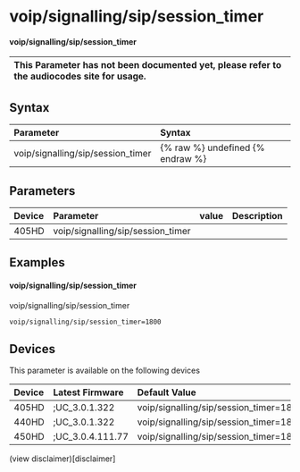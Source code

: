 ﻿---
description: voip/signalling/sip/session_timer
search:
    keywords: ['voip','signalling','sip','session_timer']
---

# voip/signalling/sip/session_timer

#### voip/signalling/sip/session_timer


| This Parameter has not been documented yet, please refer to the audiocodes site for usage.  |
| :--- |

## Syntax
| Parameter | Syntax |
| :--- | :--- |
|voip/signalling/sip/session_timer | {% raw %} undefined {% endraw %} |

## Parameters
|Device|Parameter|value|Description|
|:---|:---|:---|:---|
| 405HD | voip/signalling/sip/session_timer |  |  |

## Examples
#### voip/signalling/sip/session_timer

voip/signalling/sip/session_timer

```
voip/signalling/sip/session_timer=1800
```

## Devices
This parameter is available on the following devices

| Device | Latest Firmware | Default Value |
|:---|:---|:---|
| 405HD | ;UC_3.0.1.322 | voip/signalling/sip/session_timer=1800 
| 440HD | ;UC_3.0.1.322 | voip/signalling/sip/session_timer=1800 
| 450HD | ;UC_3.0.4.111.77 | voip/signalling/sip/session_timer=1800 

(view disclaimer)[disclaimer]

